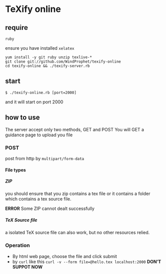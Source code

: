 # TeXify online

## require

`ruby`

ensure you have installed `xelatex`

	yum install -y git ruby unzip texlive-*
	git clone git://github.com/WindProphet/texify-online
	cd texify-online && ./texify-server.rb

## start

	$ ./texify-online.rb [port=2000]

and it will start on port 2000

## how to use

The server accept only two methods, GET and POST
You will GET a guidance page to upload you file

### POST

post from http by `multipart/form-data `

#### File types

##### ZIP

you should ensure that you zip contains a tex file or it contains a folder which contains a tex source file.

**ERROR** Some ZIP cannot dealt successfully

##### TeX Source file

a isolated TeX source file can also work, but no other resources relied.

### Operation

- By html web page, choose the file and click submit
- by `curl` like this `curl -v --form file=@hello.tex localhost:2000`  **DON’T SUPPOT NOW**
